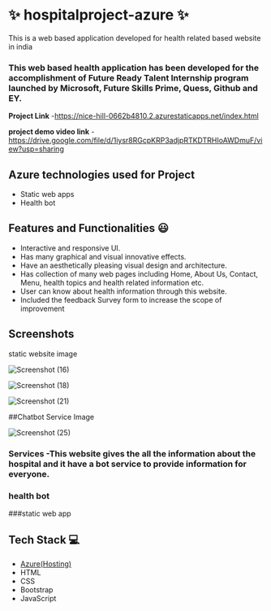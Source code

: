 # ✨  hospitalproject-azure ✨

This is a web based application developed for health related based website in india

### This web based health application has been developed for the accomplishment of Future Ready Talent Internship program launched by Microsoft, Future Skills Prime, Quess, Github and EY.


**Project Link** -https://nice-hill-0662b4810.2.azurestaticapps.net/index.html


**project demo video link** -https://drive.google.com/file/d/1iysr8RGcpKRP3adjpRTKDTRHIoAWDmuF/view?usp=sharing

## Azure technologies used for Project

- Static web apps
- Health bot

## Features and Functionalities 😃

- Interactive and responsive UI.
- Has many graphical and visual innovative effects.
- Have an aesthetically pleasing visual design and architecture.
- Has collection of many web pages including Home, About Us, Contact, Menu, health topics and health related information etc.
- User can know about health information through this website.
- Included the feedback Survey form to increase the scope of improvement 

## Screenshots
static website image

![Screenshot (16)](https://user-images.githubusercontent.com/90716940/204871179-4bd8ecf0-eb4b-4239-8dc2-9264ed0f366c.png)


   
![Screenshot (18)](https://user-images.githubusercontent.com/90716940/204871947-586291fe-0c92-48c8-a144-2034041bd618.png)



![Screenshot (21)](https://user-images.githubusercontent.com/90716940/204872017-885bad79-e0e3-478b-8d37-e154690e2078.png)


##Chatbot Service Image


![Screenshot (25)](https://user-images.githubusercontent.com/90716940/204872096-5292e224-9819-448b-86bc-78c7381cc6fd.png)



### Services -This website gives the all the information about the hospital and it have a bot service to provide information  for everyone.

### health bot
###static web app




## Tech Stack 💻

- [Azure(Hosting)](https://azure.microsoft.com/en-in/features/azure-portal/)
- HTML
- CSS
- Bootstrap
- JavaScript
